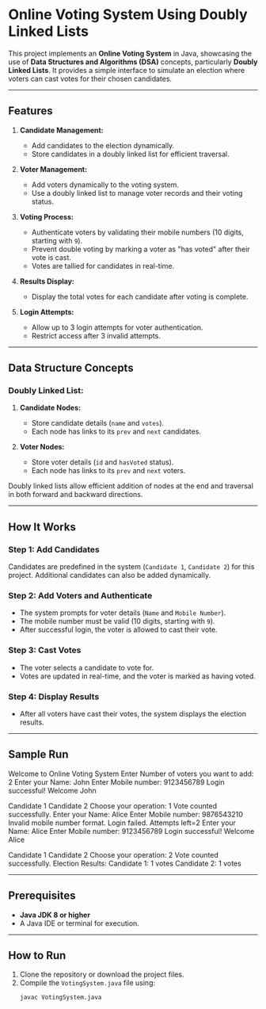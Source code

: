 # Online Voting System Using Doubly Linked Lists

This project implements an **Online Voting System** in Java, showcasing the use of **Data Structures and Algorithms (DSA)** concepts, particularly **Doubly Linked Lists**. It provides a simple interface to simulate an election where voters can cast votes for their chosen candidates.

---

## Features
1. **Candidate Management:**
   - Add candidates to the election dynamically.
   - Store candidates in a doubly linked list for efficient traversal.

2. **Voter Management:**
   - Add voters dynamically to the voting system.
   - Use a doubly linked list to manage voter records and their voting status.

3. **Voting Process:**
   - Authenticate voters by validating their mobile numbers (10 digits, starting with `9`).
   - Prevent double voting by marking a voter as "has voted" after their vote is cast.
   - Votes are tallied for candidates in real-time.

4. **Results Display:**
   - Display the total votes for each candidate after voting is complete.

5. **Login Attempts:**
   - Allow up to 3 login attempts for voter authentication.
   - Restrict access after 3 invalid attempts.

---

## Data Structure Concepts

### Doubly Linked List:
1. **Candidate Nodes:**
   - Store candidate details (`name` and `votes`).
   - Each node has links to its `prev` and `next` candidates.

2. **Voter Nodes:**
   - Store voter details (`id` and `hasVoted` status).
   - Each node has links to its `prev` and `next` voters.

Doubly linked lists allow efficient addition of nodes at the end and traversal in both forward and backward directions.

---

## How It Works

### Step 1: Add Candidates
Candidates are predefined in the system (`Candidate 1`, `Candidate 2`) for this project. Additional candidates can also be added dynamically.

### Step 2: Add Voters and Authenticate
- The system prompts for voter details (`Name` and `Mobile Number`).
- The mobile number must be valid (10 digits, starting with `9`).
- After successful login, the voter is allowed to cast their vote.

### Step 3: Cast Votes
- The voter selects a candidate to vote for.
- Votes are updated in real-time, and the voter is marked as having voted.

### Step 4: Display Results
- After all voters have cast their votes, the system displays the election results.

---

## Sample Run
Welcome to Online Voting System Enter Number of voters you want to add: 2 Enter your Name: John Enter Mobile number: 9123456789 Login successful! Welcome John

Candidate 1
Candidate 2 Choose your operation: 1 Vote counted successfully.
Enter your Name: Alice Enter Mobile number: 9876543210 Invalid mobile number format. Login failed. Attempts left=2 Enter your Name: Alice Enter Mobile number: 9123456789 Login successful! Welcome Alice

Candidate 1
Candidate 2 Choose your operation: 2 Vote counted successfully.
Election Results: Candidate 1: 1 votes Candidate 2: 1 votes


---

## Prerequisites
- **Java JDK 8 or higher**
- A Java IDE or terminal for execution.

---

## How to Run

1. Clone the repository or download the project files.
2. Compile the `VotingSystem.java` file using:
   ```bash
   javac VotingSystem.java



